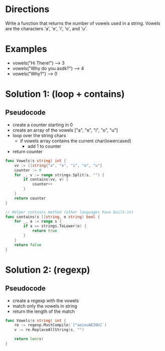 # Directions

Write a function that returns the number of vowels used in a string. Vowels are the characters 'a', 'e', 'i', 'o', and 'u'.

# Examples

- vowels("Hi There!") --> 3
- vowels("Why do you asdk?") --> 4
- vowels("Why?") --> 0

# Solution 1: (loop + contains)

## Pseudocode

- create a counter starting in 0
- create an array of the vowels ["a", "e", "i", "o", "u"]
- loop over the string chars
  - if vowels array contains the current char(lowercased)
    - add 1 to counter
- return counter

```go
func Vowels(s string) int {
	vv := []string{"a", "e", "i", "o", "u"}
	counter := 0
	for _, v := range strings.Split(s, "") {
		if contains(vv, v) {
			counter++
		}
	}
	return counter
}

// Helper contains method (other languages have built-in)
func contains(s []string, e string) bool {
	for _, a := range s {
		if a == strings.ToLower(e) {
			return true
		}
	}
	return false
}
```

# Solution 2: (regexp)

## Pseudocode

- create a regexp with the vowels
- match only the vowels in string
- return the length of the match

```go
func Vowels(s string) int {
	re := regexp.MustCompile(`[^aeiouAEIOU]`)
	v := re.ReplaceAllString(s, "")

	return len(v)
}
```
